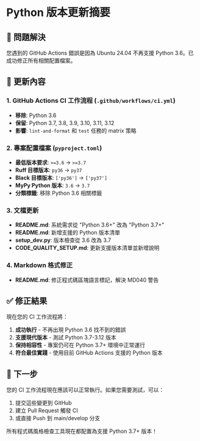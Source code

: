 # Python 版本更新摘要

## 🔄 問題解決

您遇到的 GitHub Actions 錯誤是因為 Ubuntu 24.04 不再支援 Python 3.6。已成功修正所有相關配置檔案。

## 📝 更新內容

### 1. GitHub Actions CI 工作流程 (`.github/workflows/ci.yml`)

- **移除**: Python 3.6
- **保留**: Python 3.7, 3.8, 3.9, 3.10, 3.11, 3.12
- **影響**: `lint-and-format` 和 `test` 任務的 matrix 策略

### 2. 專案配置檔案 (`pyproject.toml`)

- **最低版本要求**: `>=3.6` → `>=3.7`
- **Ruff 目標版本**: `py36` → `py37`
- **Black 目標版本**: `['py36']` → `['py37']`
- **MyPy Python 版本**: `3.6` → `3.7`
- **分類標籤**: 移除 Python 3.6 相關標籤

### 3. 文檔更新

- **README.md**: 系統需求從 "Python 3.6+" 改為 "Python 3.7+"
- **README.md**: 新增支援的 Python 版本清單
- **setup_dev.py**: 版本檢查從 3.6 改為 3.7
- **CODE_QUALITY_SETUP.md**: 更新支援版本清單並新增說明

### 4. Markdown 格式修正

- **README.md**: 修正程式碼區塊語言標記，解決 MD040 警告

## ✅ 修正結果

現在您的 CI 工作流程將：

1. **成功執行** - 不再出現 Python 3.6 找不到的錯誤
2. **支援現代版本** - 測試 Python 3.7-3.12 版本
3. **保持相容性** - 專案仍可在 Python 3.7+ 環境中正常運行
4. **符合最佳實踐** - 使用目前 GitHub Actions 支援的 Python 版本

## 🚀 下一步

您的 CI 工作流程現在應該可以正常執行。如果您需要測試，可以：

1. 提交這些變更到 GitHub
2. 建立 Pull Request 觸發 CI
3. 或直接 Push 到 main/develop 分支

所有程式碼風格檢查工具現在都配置為支援 Python 3.7+ 版本！
